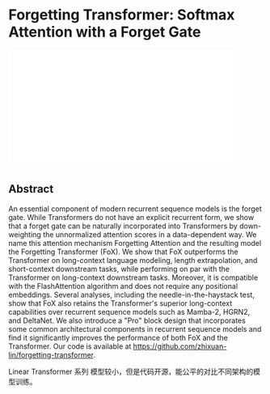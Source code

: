 # Forgetting Transformer: Softmax Attention with a Forget Gate

![](../../blank.jpg)

## Abstract

An essential component of modern recurrent sequence models is the forget
gate. While Transformers do not have an explicit recurrent form, we show that a
forget gate can be naturally incorporated into Transformers by down-weighting
the unnormalized attention scores in a data-dependent way. We name this
attention mechanism Forgetting Attention and the resulting model the Forgetting
Transformer (FoX). We show that FoX outperforms the Transformer on long-context
language modeling, length extrapolation, and short-context downstream tasks,
while performing on par with the Transformer on long-context downstream tasks.
Moreover, it is compatible with the FlashAttention algorithm and does not
require any positional embeddings. Several analyses, including the
needle-in-the-haystack test, show that FoX also retains the Transformer's
superior long-context capabilities over recurrent sequence models such as
Mamba-2, HGRN2, and DeltaNet. We also introduce a "Pro" block design that
incorporates some common architectural components in recurrent sequence models
and find it significantly improves the performance of both FoX and the
Transformer. Our code is available at
https://github.com/zhixuan-lin/forgetting-transformer.

Linear Transformer 系列
模型较小，但是代码开源，能公平的对比不同架构的模型训练。